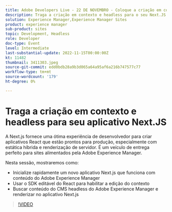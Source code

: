```yaml
---
title: Adobe Developers Live - 22 DE NOVEMBRO - Coloque a criação em contexto e headless no seu aplicativo Next.JS
description: Traga a criação em contexto e headless para o seu Next.JS O AppNext.js fornece uma excelente experiência para o desenvolvedor criar aplicativos React prontos para produção, especialmente com renderização estática híbrida e de servidor. É um veículo de entrega perfeito para sites alimentados pelo Adobe Experience Manager.Nesta sessão, mostraremos como:Inicializar rapidamente um novo aplicativo Next.js que funciona com conteúdo do Adobe Experience ManagerUsar o SDK editável do React para habilitar a edição no contextoBuscar conteúdo do CMS headless do Adobe Experience Manager e renderizar no aplicativo Next.js
solution: Experience Manager,Experience Manager Sites
product: experience manager
sub-product: sites
topic: Development, Headless
role: Developer
doc-type: Event
level: Intermediate
last-substantial-update: 2022-11-15T00:00:00Z
kt: 11482
thumbnail: 3411303.jpeg
source-git-commit: edd0bdb28a9b3d065a64a95af6a216b747577c77
workflow-type: tm+mt
source-wordcount: '179'
ht-degree: 0%

---
```


# Traga a criação em contexto e headless para seu aplicativo Next.JS

A Next.js fornece uma ótima experiência de desenvolvedor para criar aplicativos React que estão prontos para produção, especialmente com estática híbrida e renderização de servidor. É um veículo de entrega perfeito para sites alimentados pela Adobe Experience Manager.

Nesta sessão, mostraremos como:

* Inicialize rapidamente um novo aplicativo Next.js que funciona com conteúdo do Adobe Experience Manager
* Usar o SDK editável do React para habilitar a edição do contexto
* Buscar conteúdo do CMS headless do Adobe Experience Manager e renderizar no aplicativo Next.js

>[!VIDEO](https://video.tv.adobe.com/v/3411303/?quality=12&learn=on)
